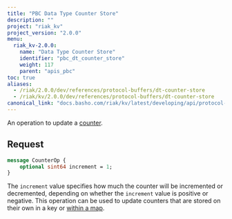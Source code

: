 ```yaml
---
title: "PBC Data Type Counter Store"
description: ""
project: "riak_kv"
project_version: "2.0.0"
menu:
  riak_kv-2.0.0:
    name: "Data Type Counter Store"
    identifier: "pbc_dt_counter_store"
    weight: 117
    parent: "apis_pbc"
toc: true
aliases:
  - /riak/2.0.0/dev/references/protocol-buffers/dt-counter-store
  - /riak/kv/2.0.0/dev/references/protocol-buffers/dt-counter-store
canonical_link: "docs.basho.com/riak/kv/latest/developing/api/protocol-buffers/dt-counter-store"
---
```


An operation to update a [counter](/riak/kv/2.0.0/developing/data-types).

## Request

```protobuf
message CounterOp {
    optional sint64 increment = 1;
}
```

The `increment` value specifies how much the counter will be incremented
or decremented, depending on whether the `increment` value is positive
or negative. This operation can be used to update counters that are
stored on their own in a key or [within a map](/riak/kv/2.0.0/developing/api/protocol-buffers/dt-map-store).

